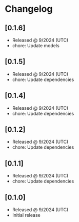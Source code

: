 # Changelog

## [0.1.6]

- Released @ 9/2024 (UTC)
- chore: Update models

## [0.1.5]

- Released @ 9/2024 (UTC)
- chore: Update dependencies

## [0.1.4]

- Released @ 9/2024 (UTC)
- chore: Update dependencies

## [0.1.2]

- Released @ 9/2024 (UTC)
- chore: Update dependencies

## [0.1.1]

- Released @ 9/2024 (UTC)
- chore: Update dependencies

## [0.1.0]

- Released @ 9/2024 (UTC)
- Initial release

